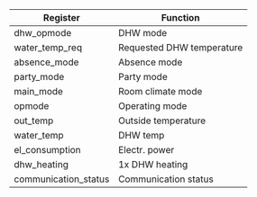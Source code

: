 |Register| Function                  |
|---|---------------------------|
| dhw_opmode | DHW mode                  |
| water_temp_req | Requested DHW temperature |
| absence_mode | Absence mode              |
| party_mode | Party mode                |
| main_mode | Room climate mode         |
| opmode | Operating mode            |
| out_temp | Outside temperature       |
| water_temp | DHW temp                  |
| el_consumption | Electr. power             |
| dhw_heating | 1x DHW heating            |
| communication_status | Communication status      |

